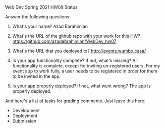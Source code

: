 
Web Dev Spring 2021 HW08 Status

Answer the following questions:


1. What's your name?
Azad Ebrahimian


2. What's the URL of the github repo with your work for this HW?
https://github.com/azadebrahimian/WebDev_hw07


3. What's the URL that you deployed to?
http://events.wumbo.casa/


4. Is your app functionality complete? If not, what's missing?
All functionality is complete, except for inviting un-registered
users. For my event app to work fully, a user needs to be
registered in order for them to be invited in the app.


5. Is your app properly deployed? If not, what went wrong?
The app is properly deployed.




And here's a list of tasks for grading comments. Just leave this here:
 - Development
 - Deployment
 - Submission
